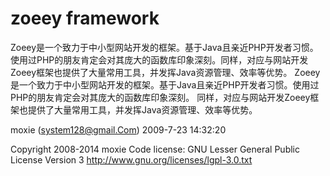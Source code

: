 # zoeey framework

Zoeey是一个致力于中小型网站开发的框架。基于Java且亲近PHP开发者习惯。
使用过PHP的朋友肯定会对其庞大的函数库印象深刻。同样，对应与网站开发Zoeey框架也提供了大量常用工具，并发挥Java资源管理、效率等优势。 Zoeey是一个致力于中小型网站开发的框架。基于Java且亲近PHP开发者习惯。使用过PHP的朋友肯定会对其庞大的函数库印象深刻。 同样，对应与网站开发Zoeey框架也提供了大量常用工具，并发挥Java资源管理、效率等优势。 



moxie (system128@gmail.Com) 2009-7-23 14:32:20

Copyright 2008-2014 moxie
Code license: GNU Lesser General Public License Version 3
http://www.gnu.org/licenses/lgpl-3.0.txt
